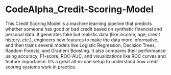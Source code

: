 # CodeAlpha_Credit-Scoring-Model

This Credit Scoring Model is a machine learning pipeline that predicts whether someone has good or bad credit based on synthetic financial and personal data. It generates fake but realistic data (like income, age, credit history, etc.), engineers new features to make the data more informative, and then trains several models like Logistic Regression, Decision Trees, Random Forests, and Gradient Boosting. It also compares their performance using accuracy, F1-score, ROC-AUC, and visualizations like ROC curves and feature importance. It’s a great all-in-one setup to understand how credit scoring systems work in practice.
